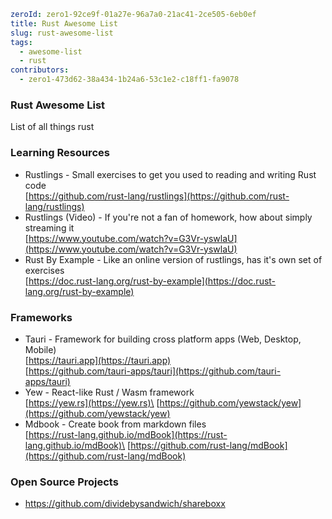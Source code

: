 ```yaml hidden
zeroId: zero1-92ce9f-01a27e-96a7a0-21ac41-2ce505-6eb0ef
title: Rust Awesome List
slug: rust-awesome-list
tags:
  - awesome-list
  - rust
contributors:
  - zero1-473d62-38a434-1b24a6-53c1e2-c18ff1-fa9078
```

### Rust Awesome List

List of all things rust

### Learning Resources

- Rustlings - Small exercises to get you used to reading and writing Rust code\
  [https://github.com/rust-lang/rustlings](https://github.com/rust-lang/rustlings)
- Rustlings (Video) - If you're not a fan of homework, how about simply streaming it\
  [https://www.youtube.com/watch?v=G3Vr-yswlaU](https://www.youtube.com/watch?v=G3Vr-yswlaU)
- Rust By Example - Like an online version of rustlings, has it's own set of exercises\
  [https://doc.rust-lang.org/rust-by-example](https://doc.rust-lang.org/rust-by-example)

### Frameworks

- Tauri - Framework for building cross platform apps (Web, Desktop, Mobile)\
  [https://tauri.app](https://tauri.app) \
  [https://github.com/tauri-apps/tauri](https://github.com/tauri-apps/tauri)
- Yew - React-like Rust / Wasm framework\
  [https://yew.rs](https://yew.rs)\
  [https://github.com/yewstack/yew](https://github.com/yewstack/yew)
- Mdbook - Create book from markdown files\
  [https://rust-lang.github.io/mdBook](https://rust-lang.github.io/mdBook)\
  [https://github.com/rust-lang/mdBook](https://github.com/rust-lang/mdBook)

### Open Source Projects

- https://github.com/dividebysandwich/shareboxx
